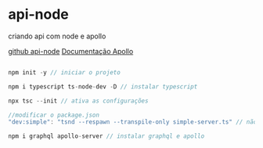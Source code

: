 # api-node
 criando api com node e apollo

[github api-node](https://github.com/ederPires/api-node)
[Documentação Apollo](https://www.apollographql.com/docs/apollo-server/)

```Javascript

npm init -y // iniciar o projeto

npm i typescript ts-node-dev -D // instalar typescript

npx tsc --init // ativa as configurações

//modificar o package.json
"dev:simple": "tsnd --respawn --transpile-only simple-server.ts" // não faz checagem de tipagem, criar arquivo simple-server

npm i graphql apollo-server // instalar graphql e apollo

```
